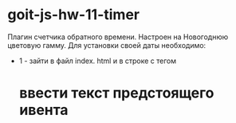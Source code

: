 # goit-js-hw-11-timer
Плагин счетчика обратного времени. Настроен на Новогоднюю цветовую гамму. Для установки своей даты необходимо:
- 1 - зайти в файл index. html и в строке с тегом <h1 class="title"> ввести текст предстоящего ивента
